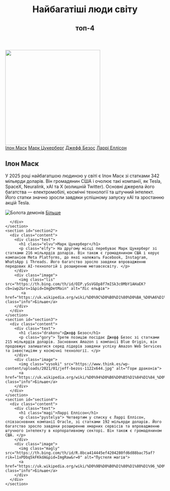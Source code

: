 <html>
  <head>
    <title>найбагатіші світу</title>
  </head>
  <body>
    <header> 
      <h1>Найбагатіші люди світу</h1>
      <h2>топ-4</h2>
    </header> 
    <div class="dengi"> 
      <img src="https://cs14.pikabu.ru/post_img/big/2022/07/27/7/1658917345134294816.jpg" width="300" >
    </div>
    <nav>
      <a href="#section1">Ілон Маск</a>
      <a href="#section2">Марк Цукерберг</a>
      <a href="#section3">Джефф Безос</a>
      <a href="#section4">Ларрі Еллісон</a> 
    </nav>
    <section id="section1"> 
      <div class="content">
        <div class="text">
          <h1 class="demon">Ілон Маск</h1>
          <p class="demonu"> У 2025 році найбагатшою людиною у світі є Ілон Маск зі статками 342 мільярди доларів. Він громадянин США і очолює такі компанії, як Tesla, SpaceX, Neuralink, xAI та X (колишній Twitter). Основні джерела його багатства — електромобілі, космічні технології та штучний інтелект. Його статки значно зросли завдяки успішному запуску xAI та зростанню акцій Tesla. </p>
        </div>
        <div class="image"> 
          <img class="bolota" src="https://glavcom.ua/img/forall/users/49/4935/0_169.jpg" alt="Болота демонів">
          <a href="https://uk.wikipedia.org/wiki/%D0%86%D0%BB%D0%BE%D0%BD_%D0%9C%D0%B0%D1%81%D0%BA" class="info">Більше</a>
        </div> 
        
      </div>
    </section>
    <section id="section2">
      <div class="content"> 
        <div class="text">
          <h1 class="elvu">Марк Цукерберг</h1> 
          <p class="elfy"> На другому місці перебуває Марк Цукерберг зі статками 216 мільярдів доларів. Він також є громадянином США і керує компанією Meta Platforms, до якої належать Facebook, Instagram, WhatsApp і Threads. Його багатство зросло завдяки впровадженню передових AI-технологій і розширенню метавсесвіту. </p>
        </div>
        <div class="image">
          <img class="lis" src="https://th.bing.com/th/id/OIP.ySsVGOp8f7mISk3c0MbY1AHaEK?cb=iwp2&rs=1&pid=ImgDetMain" alt="Ліс ельфів"> 
           <a href="https://uk.wikipedia.org/wiki/%D0%9C%D0%B0%D1%80%D0%BA_%D0%A6%D1%83%D0%BA%D0%B5%D1%80%D0%B1%D0%B5%D1%80%D0%B3" class="info">Більше</a>
        </div>
      </div>
    </section> 
    <section id="section3"> 
      <div class="content">
        <div class="text">
          <h1 class="drakonu">Джефф Безос</h1>
          <p class="gory"> Третю позицію посідає Джефф Безос зі статками 215 мільярдів доларів. Засновник Amazon і компанії Blue Origin, він продовжує залишатися серед лідерів завдяки успіху Amazon Web Services та інвестиціям у космічні технології. </p>
        </div>
        <div class="image">
          <img class="vysoki" src="https://www.think.es/wp-content/uploads/2021/01/jeff-bezos-1122x644.jpg" alt="Гори драконів"> 
          <a href="https://uk.wikipedia.org/wiki/%D0%94%D0%B6%D0%B5%D1%84%D1%84_%D0%91%D0%B5%D0%B7%D0%BE%D1%81B3" class="info">Більше</a>
        </div>
      </div>
    </section>
    <section id="section4">
      <div class="content">
        <div class="text">
          <h1 class="magi">Ларрі Еллісон</h1>
          <p class="pystelya"> Четвертим у списку є Ларрі Еллісон, співзасновник компанії Oracle, зі статками 192 мільярди доларів. Його багатство зросло завдяки розширенню хмарних сервісів та впровадженню штучного інтелекту в корпоративному секторі. Він також є громадянином США. </p>
        </div>
        <div class="image"> 
          <img class="magly" src="https://th.bing.com/th/id/R.8bca414445ef4204280fd6d88bac75af?rik=l1xPDbq5kFKkdA&pid=ImgRaw&r=0" alt="Пустеля магів">
          <a href="https://uk.wikipedia.org/wiki/%D0%9B%D0%B0%D1%80%D1%80%D1%96_%D0%95%D0%BB%D0%BB%D1%96%D1%81%D0%BE%D0%BD" class="info">Більше</a>
        </div> 
      </div> 
    </section> 
  </body> 
</html>
